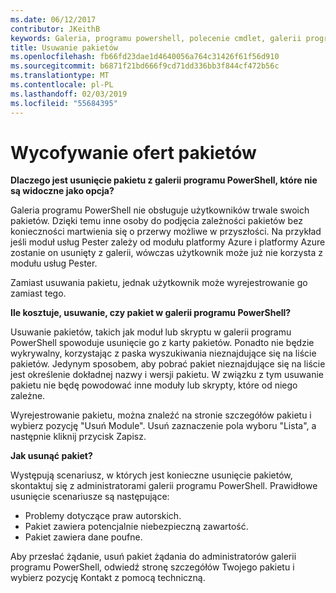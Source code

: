 ```yaml
---
ms.date: 06/12/2017
contributor: JKeithB
keywords: Galeria, programu powershell, polecenie cmdlet, galerii programu PowerShell
title: Usuwanie pakietów
ms.openlocfilehash: fb66fd23dae1d4640056a764c31426f61f56d910
ms.sourcegitcommit: b6871f21bd666f9cd71dd336bb3f844cf472b56c
ms.translationtype: MT
ms.contentlocale: pl-PL
ms.lasthandoff: 02/03/2019
ms.locfileid: "55684395"
---
```

# <a name="unlisting-packages"></a>Wycofywanie ofert pakietów

**Dlaczego jest usunięcie pakietu z galerii programu PowerShell, które nie są widoczne jako opcja?**

Galeria programu PowerShell nie obsługuje użytkowników trwale swoich pakietów.
Dzięki temu inne osoby do podjęcia zależności pakietów bez konieczności martwienia się o przerwy możliwe w przyszłości.
Na przykład jeśli moduł usług Pester zależy od modułu platformy Azure i platformy Azure zostanie on usunięty z galerii, wówczas użytkownik może już nie korzysta z modułu usług Pester.

Zamiast usuwania pakietu, jednak użytkownik może wyrejestrowanie go zamiast tego.

**Ile kosztuje, usuwanie, czy pakiet w galerii programu PowerShell?**

Usuwanie pakietów, takich jak moduł lub skryptu w galerii programu PowerShell spowoduje usunięcie go z karty pakietów. Ponadto nie będzie wykrywalny, korzystając z paska wyszukiwania nieznajdujące się na liście pakietów.
Jedynym sposobem, aby pobrać pakiet nieznajdujące się na liście jest określenie dokładnej nazwy i wersji pakietu.
W związku z tym usuwanie pakietu nie będę powodować inne moduły lub skrypty, które od niego zależne.

Wyrejestrowanie pakietu, można znaleźć na stronie szczegółów pakietu i wybierz pozycję "Usuń Module". Usuń zaznaczenie pola wyboru "Lista", a następnie kliknij przycisk Zapisz.

**Jak usunąć pakiet?**

Występują scenariusz, w których jest konieczne usunięcie pakietów, skontaktuj się z administratorami galerii programu PowerShell.
Prawidłowe usunięcie scenariusze są następujące:
- Problemy dotyczące praw autorskich.
- Pakiet zawiera potencjalnie niebezpieczną zawartość.
- Pakiet zawiera dane poufne.

Aby przesłać żądanie, usuń pakiet żądania do administratorów galerii programu PowerShell, odwiedź stronę szczegółów Twojego pakietu i wybierz pozycję Kontakt z pomocą techniczną.
